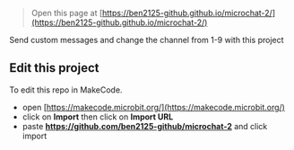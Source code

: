 
> Open this page at [https://ben2125-github.github.io/microchat-2/](https://ben2125-github.github.io/microchat-2/)

Send custom messages and change the channel from 1-9 with this project

## Edit this project

To edit this repo in MakeCode.

* open [https://makecode.microbit.org/](https://makecode.microbit.org/)
* click on **Import** then click on **Import URL**
* paste **https://github.com/ben2125-github/microchat-2** and click import
  

